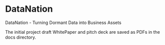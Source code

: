 # DataNation
DataNation - Turning Dormant Data into Business Assets

The initial project draft WhitePaper and pitch deck are saved as PDFs in the docs directory. 
